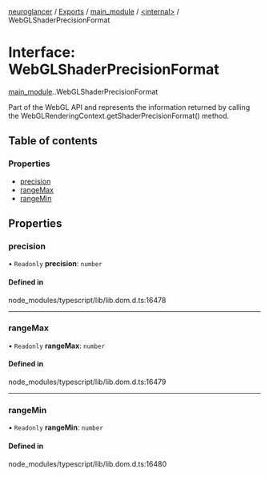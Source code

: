 [neuroglancer](../README.md) / [Exports](../modules.md) / [main\_module](../modules/main_module.md) / [<internal\>](../modules/main_module._internal_.md) / WebGLShaderPrecisionFormat

# Interface: WebGLShaderPrecisionFormat

[main_module](../modules/main_module.md).[<internal>](../modules/main_module._internal_.md).WebGLShaderPrecisionFormat

Part of the WebGL API and represents the information returned by calling the WebGLRenderingContext.getShaderPrecisionFormat() method.

## Table of contents

### Properties

- [precision](main_module._internal_.WebGLShaderPrecisionFormat.md#precision)
- [rangeMax](main_module._internal_.WebGLShaderPrecisionFormat.md#rangemax)
- [rangeMin](main_module._internal_.WebGLShaderPrecisionFormat.md#rangemin)

## Properties

### precision

• `Readonly` **precision**: `number`

#### Defined in

node_modules/typescript/lib/lib.dom.d.ts:16478

___

### rangeMax

• `Readonly` **rangeMax**: `number`

#### Defined in

node_modules/typescript/lib/lib.dom.d.ts:16479

___

### rangeMin

• `Readonly` **rangeMin**: `number`

#### Defined in

node_modules/typescript/lib/lib.dom.d.ts:16480
